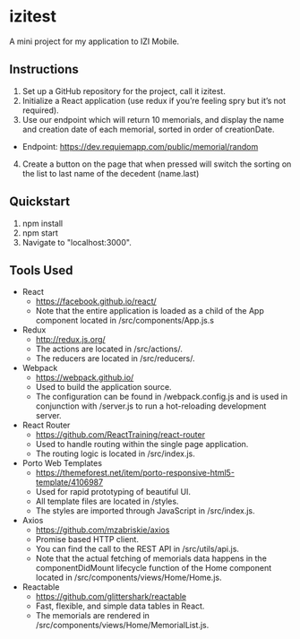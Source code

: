 # izitest

A mini project for my application to IZI Mobile.

## Instructions

1. Set up a GitHub repository for the project, call it izitest.
2. Initialize a React application (use redux if you’re feeling spry but it’s not required).
3. Use our endpoint which will return 10 memorials, and display the name and creation date of each memorial, sorted in order of creationDate.
  - Endpoint: https://dev.requiemapp.com/public/memorial/random
4. Create a button on the page that when pressed will switch the sorting on the list to last name of the decedent (name.last)

## Quickstart

1. npm install
2. npm start
3. Navigate to "localhost:3000".

## Tools Used

- React
  - https://facebook.github.io/react/
  - Note that the entire application is loaded as a child of the App component located in /src/components/App.js.s
- Redux
  - http://redux.js.org/
  - The actions are located in /src/actions/.
  - The reducers are located in /src/reducers/.
- Webpack
  - https://webpack.github.io/
  - Used to build the application source.
  - The configuration can be found in /webpack.config.js and is used in conjunction with /server.js to run a hot-reloading development server.
- React Router
  - https://github.com/ReactTraining/react-router
  - Used to handle routing within the single page application.
  - The routing logic is located in /src/index.js.
- Porto Web Templates
  - https://themeforest.net/item/porto-responsive-html5-template/4106987
  - Used for rapid prototyping of beautiful UI.
  - All template files are located in /styles.
  - The styles are imported through JavaScript in /src/index.js.
- Axios
  - https://github.com/mzabriskie/axios
  - Promise based HTTP client.
  - You can find the call to the REST API in /src/utils/api.js.
  - Note that the actual fetching of memorials data happens in the componentDidMount lifecycle function of the Home component located in /src/components/views/Home/Home.js.
- Reactable
  - https://github.com/glittershark/reactable
  - Fast, flexible, and simple data tables in React.
  - The memorials are rendered in /src/components/views/Home/MemorialList.js.
